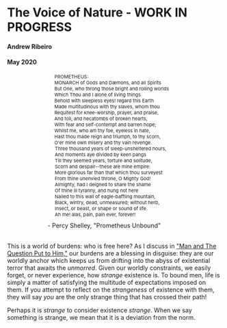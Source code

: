 # The Voice of Nature - WORK IN PROGRESS
#### Andrew Ribeiro 
#### May 2020

<div style="display: flex; justify-content: center;   flex-wrap: wrap;">
<div style="font-size:11px; margin-right:15px;">
PROMETHEUS:<br/>
MONARCH of Gods and Dæmons, and all Spirits<br/>
But One, who throng those bright and rolling worlds<br/>
Which Thou and I alone of living things<br/>
Behold with sleepless eyes! regard this Earth<br/>
Made multitudinous with thy slaves, whom thou<br/>
Requitest for knee-worship, prayer, and praise,<br/>
And toil, and hecatombs of broken hearts,<br/>
With fear and self-contempt and barren hope;<br/>
Whilst me, who am thy foe, eyeless in hate,<br/>
Hast thou made reign and triumph, to thy scorn,  <br/>  
O'er mine own misery and thy vain revenge.<br/>
</div>
<div style="font-size:11px; margin-right:20px;">          
Three thousand years of sleep-unsheltered hours,<br/>
And moments aye divided by keen pangs<br/>
Till they seemed years, torture and solitude,<br/>
Scorn and despair--these are mine empire:<br/>
More glorious far than that which thou surveyest<br/>
From thine unenvied throne, O Mighty God!<br/>
Almighty, had I deigned to share the shame<br/>
Of thine ill tyranny, and hung not here<br/>
Nailed to this wall of eagle-baffling mountain,<br/>            
Black, wintry, dead, unmeasured; without herb,<br/>
Insect, or beast, or shape or sound of life.<br/>
Ah me! alas, pain, pain ever, forever!<br/>
</div>
</div>
<div style="clear:both; text-align:center;font-size:14px; margin-top:10px; margin-left:-50px;">
- Percy Shelley, "Prometheus Unbound"
</div>
<br/>

This is a world of burdens: who is free here? As I discuss in ["Man and The Question Put to Him,"](man_and_his_question.md) our burdens are a blessing in disguise: they are our worldly anchor which keeps us from drifting into the abyss of existential terror that awaits the *unmorred*. Given our worldly constraints, we easily forget, or never experience, how *strange* existence is. To bound men, life is simply a matter of satisfying the multitude of expectations imposed on them. If you attempt to reflect on the *strangeness* of existence with them, they will say *you* are the only strange thing that has crossed their path! 

Perhaps it is *strange* to consider existence *strange*. When we say something is strange, we mean that it is a deviation from the norm. 